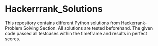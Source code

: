 # Hackerrrank_Solutions
This repository contains different Python solutions from Hackerrank- Problem Solving Section. All solutions are tested beforehand.
The given code passed all testcases within the timeframe and results in perfect scores.
